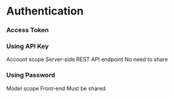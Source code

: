 # Authentication

### Access Token

### Using API Key
Account scope
Server-side
REST API endpoint
No need to share

### Using Password
Model scope
Front-end
Must be shared

